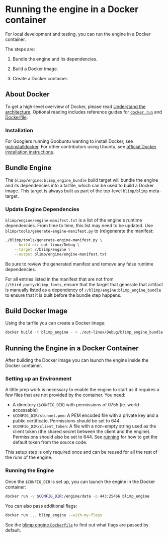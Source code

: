 # Running the engine in a Docker container

For local development and testing, you can run the engine in a Docker
container.

The steps are:

1. Bundle the engine and its dependencies.

1. Build a Docker image.

1. Create a Docker container.


## About Docker

To get a high-level overview of Docker, please read [Understand the
architecture](https://docs.docker.com/introduction/understanding-docker/).
Optional reading includes reference guides for
[`docker run`](https://docs.docker.com/reference/run/) and
[Dockerfile](https://docs.docker.com/reference/builder/).


### Installation

For Googlers running Goobuntu wanting to install Docker, see
[go/installdocker](https://goto.google.com/installdocker). For other
contributors using Ubuntu, see [official Docker
installation instructions](https://docs.docker.com/installation/ubuntulinux/).


## Bundle Engine

The `blimp/engine:blimp_engine_bundle` build target will bundle the engine and
its dependencies into a tarfile, which can be used to build a Docker image.
This target is always built as part of the top-level `blimp/blimp` meta-target.

### Update Engine Dependencies

`blimp/engine/engine-manifest.txt` is a list of the engine's runtime
dependencies. From time to time, this list may need to be updated. Use
`blimp/tools/generate-engine-manifest.py` to (re)generate the manifest:

```bash
./blimp/tools/generate-engine-manifest.py \
    --build-dir out-linux/Debug \
    --target //blimp/engine \
    --output blimp/engine/engine-manifest.txt
```

Be sure to review the generated manifest and remove any false runtime
dependencies.

For all entries listed in the manifest that are not from
`//third_party/blimp_fonts`, ensure that the target that generate that artifact
is manually listed as a dependency of `//blimp/engine:blimp_engine_bundle` to
ensure that it is built before the bundle step happens.

## Build Docker Image

Using the tarfile you can create a Docker image:

```bash
docker build -t blimp_engine - < ./out-linux/Debug/blimp_engine_bundle.tar.gz
```

## Running the Engine in a Docker Container

After building the Docker image you can launch the engine inside the Docker
container.

### Setting up an Environment

A little prep work is necessary to enable the engine to start as it requires a
few files that are not provided by the container. You need:

*   A directory (`$CONFIG_DIR`) with permissions of 0755 (ie. world accessable)
*   `$CONFIG_DIR/stunnel.pem`: A PEM encoded file with a private key and a
    public certificate. Permissions should be set to 644.
*   `$CONFIG_DIR/client_token`: A file with a non-empty string used as the
    client token (the shared secret between the client and the engine).
    Permissions should also be set to 644. See [running](running.md) for how
    to get the default token from the source code.

This setup step is only required once and can be reused for all the rest of the
runs of the engine.

### Running the Engine

Once the `$CONFIG_DIR` is set up, you can launch the engine in the Docker
container:

```bash
docker run -v $CONFIG_DIR:/engine/data -p 443:25466 blimp_engine
```
You can also pass additional flags:

```bash
docker run ... blimp_engine --with-my-flags
```
See the [blimp engine `Dockerfile`](../engine/Dockerfile) to find out what flags
are passed by default.

